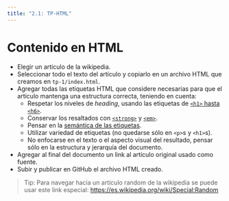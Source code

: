 ```yaml
---
title: "2.1: TP-HTML"
---
```


# Contenido en HTML

- Elegir un artículo de la wikipedia.
- Seleccionar todo el texto del artículo y copiarlo en un archivo HTML que creamos en `tp-1/index.html`.
- Agregar todas las etiquetas HTML que considere necesarias para que el artículo mantenga una estructura correcta, teniendo en cuenta: 
    - Respetar los niveles de *heading*, usando las etiquetas de [`<h1>` hasta `<h6>`](https://developer.mozilla.org/es/docs/Web/HTML/Element/Heading_Elements).
    - Conservar los resaltados con [`<strong>`](https://developer.mozilla.org/es/docs/Web/HTML/Element/strong) y [`<em>`](https://developer.mozilla.org/es/docs/Web/HTML/Element/em).
    - Pensar en la [semántica de las etiquetas](https://es.wikipedia.org/wiki/HTML_semántico).
    - Utilizar variedad de etiquetas (no quedarse sólo en `<p>`s y `<h1>`s).
    - No enfocarse en el texto o el aspecto visual del resultado, pensar sólo en la estructura y jerarquía del documento.
- Agregar al final del documento un link al artículo original usado como fuente.
- Subir y publicar en GitHub el archivo HTML creado.

> Tip: Para navegar hacia un artículo random de la wikipedia se puede usar este link especial: https://es.wikipedia.org/wiki/Special:Random
